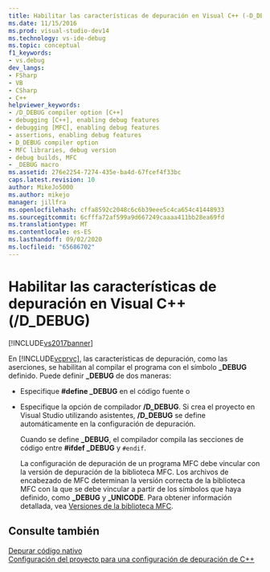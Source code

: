 ```yaml
---
title: Habilitar las características de depuración en Visual C++ (-D_DEBUG) | Microsoft Docs
ms.date: 11/15/2016
ms.prod: visual-studio-dev14
ms.technology: vs-ide-debug
ms.topic: conceptual
f1_keywords:
- vs.debug
dev_langs:
- FSharp
- VB
- CSharp
- C++
helpviewer_keywords:
- /D_DEBUG compiler option [C++]
- debugging [C++], enabling debug features
- debugging [MFC], enabling debug features
- assertions, enabling debug features
- D_DEBUG compiler option
- MFC libraries, debug version
- debug builds, MFC
- _DEBUG macro
ms.assetid: 276e2254-7274-435e-ba4d-67fcef4f33bc
caps.latest.revision: 10
author: MikeJo5000
ms.author: mikejo
manager: jillfra
ms.openlocfilehash: cffa8592c2048c6c6b39eee5c4ca654c41448933
ms.sourcegitcommit: 6cfffa72af599a9d667249caaaa411bb28ea69fd
ms.translationtype: MT
ms.contentlocale: es-ES
ms.lasthandoff: 09/02/2020
ms.locfileid: "65686702"
---
```

# <a name="enabling-debug-features-in-visual-c-d_debug"></a>Habilitar las características de depuración en Visual C++ (/D_DEBUG)
[!INCLUDE[vs2017banner](../includes/vs2017banner.md)]

En [!INCLUDE[vcprvc](../includes/vcprvc-md.md)], las características de depuración, como las aserciones, se habilitan al compilar el programa con el símbolo **_DEBUG** definido. Puede definir **_DEBUG** de dos maneras:  
  
- Especifique **#define _DEBUG** en el código fuente o  
  
- Especifique la opción de compilador **/D_DEBUG**. Si crea el proyecto en Visual Studio utilizando asistentes, **/D_DEBUG** se define automáticamente en la configuración de depuración.  
  
  Cuando se define **_DEBUG**, el compilador compila las secciones de código entre **#ifdef _DEBUG** y `#endif`.  
  
  La configuración de depuración de un programa MFC debe vincular con la versión de depuración de la biblioteca MFC. Los archivos de encabezado de MFC determinan la versión correcta de la biblioteca MFC con la que se debe vincular a partir de los símbolos que haya definido, como **_DEBUG** y **_UNICODE**. Para obtener información detallada, vea [Versiones de la biblioteca MFC](https://msdn.microsoft.com/library/3d7a8ae1-e276-4cf8-ba63-360c2f85ad0e).  
  
## <a name="see-also"></a>Consulte también  
 [Depurar código nativo](../debugger/debugging-native-code.md)   
 [Configuración del proyecto para una configuración de depuración de C++](../debugger/project-settings-for-a-cpp-debug-configuration.md)
